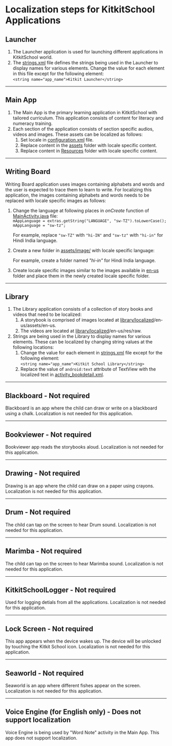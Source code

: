 # Localization steps for KitkitSchool Applications

## Launcher
1. The Launcher application is used for launching different applications in KitkitSchool world.
2. The [strings.xml](https://github.com/XPRIZE/GLEXP-Team-KitkitSchool/blob/master/launcher/app/src/main/res/values/strings.xml) file defines the strings being used in the Launcher to display names for various elements. Change the value for each element in this file except for the following element:  
    `<string name="app_name">Kitkit Launcher</string>`
___
## Main App
1. The Main App is the primary learning application in KitkitSchool with tailored curriculum. This application consists of content for literacy and numeracy training.  
2. Each section of the application consists of section specific audios, videos and images. These assets can be localized as follows:  
    1. Set locale in [configuration.xml](https://github.com/XPRIZE/GLEXP-Team-KitkitSchool/blob/master/kitkitschoollogger/kitkitlogger/src/main/res/values/configuration.xml) file.  
    2. Replace content in the [assets](https://github.com/XPRIZE/GLEXP-Team-KitkitSchool/tree/master/mainapp/proj.android-studio/models/src/main/assets) folder with locale specific content.  
    3. Replace content in [Resources](https://github.com/XPRIZE/GLEXP-Team-KitkitSchool/tree/master/mainapp/Resources) folder with locale specific content.  
___
## Writing Board
Writing Board application uses images containing alphabets and words and the user is expected to trace them to learn to write. For localizing this application, the images containing alphabets and words needs to be replaced with locale specific images as follows:

  1.  Change the language at following places in _onCreate_ function of [MainActivity.java](https://github.com/XPRIZE/GLEXP-Team-KitkitSchool/blob/master/writingboard/app/src/main/java/com/enuma/writingboard/activity/MainActivity.java) file:  
          `mAppLanguage = extras.getString("LANGUAGE", "sw-TZ").toLowerCase();`  
          `mAppLanguage = "sw-tz";`
     
       For example, replace `"sw-TZ"` with `"hi-IN"` and `"sw-tz"` with `"hi-in"` for Hindi India language.  

  2.  Create a new folder in [assets/image/](https://github.com/XPRIZE/GLEXP-Team-KitkitSchool/tree/master/writingboard/app/src/main/assets/image) with locale specific language:
    
       For example, create a folder named _"hi-in"_ for Hindi India language.

  3.  Create locale specific images similar to the images available in [en-us](https://github.com/XPRIZE/GLEXP-Team-KitkitSchool/tree/master/writingboard/app/src/main/assets/image/en-us) folder and place them in the newly created locale specific folder.
___
## Library

  1. The Library application consists of a collection of story books and videos that need to be localized:  
  		1. A storybook is comprised of images located at [library/localized](https://github.com/XPRIZE/GLEXP-Team-KitkitSchool/tree/master/library/localized)/en-us/assets/en-us.  
  		2. The videos are located at [library/localized](https://github.com/XPRIZE/GLEXP-Team-KitkitSchool/tree/master/library/localized)/en-us/res/raw.    
  2. Strings are being used in the Library to display names for various elements. These can be localized by changing string values at the following locations:   
  		1. Change the value for each element in [strings.xml](https://github.com/XPRIZE/GLEXP-Team-KitkitSchool/blob/master/library/app/src/main/res/values/strings.xml) file except for the following element:  
  `<string name="app_name">Kitkit School Library</string>`
  		2. Replace the value of `android:text` attribute of TextView with the localized text in [activity_bookdetail.xml](https://github.com/XPRIZE/GLEXP-Team-KitkitSchool/blob/master/library/app/src/main/res/layout/activity_bookdetail.xml).
___
## Blackboard - Not required
Blackboard is an app where the child can draw or write on a blackboard using a chalk. Localization is not needed for this application.  
___
## Bookviewer - Not required
Bookviewer app reads the storybooks aloud. Localization is not needed for this application.  
___
## Drawing - Not required
Drawing is an app where the child can draw on a paper using crayons. Localization is not needed for this application.  
___
## Drum - Not required
The child can tap on the screen to hear Drum sound. Localization is not needed for this application.  
___
## Marimba - Not required
The child can tap on the screen to hear Marimba sound. Localization is not needed for this application.  
___
## KitkitSchoolLogger - Not required
Used for logging detials from all the applications. Localization is not needed for this application.  
___
## Lock Screen - Not required
This app appears when the device wakes up. The device will be unlocked by touching the Kitkit School icon. Localization is not needed for this application.  
___
## Seaworld - Not required
Seaworld is an app where different fishes appear on the screen. Localization is not needed for this application.  
___
## Voice Engine (for English only) - Does not support localization
Voice Engine is being used by "Word Note" activity in the Main App. This app does not support localization.  
